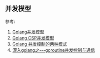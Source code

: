 
## 并发模型




参考:
1. [Golang并发模型](http://xuchongfeng.github.io/2016/03/24/Golang%E5%B9%B6%E5%8F%91%E6%A8%A1%E5%9E%8B/)
2. [Golang CSP并发模型](https://www.jianshu.com/p/36e246c6153d)
1. [Golang 并发控制的两种模式](https://www.golangnote.com/topic/184.html)
1. [深入golang之---goroutine并发控制与通信](https://juejin.im/entry/5b32f89151882574d3249aba)

